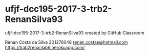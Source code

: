 # ufjf-dcc195-2017-3-trb2-RenanSilva93
ufjf-dcc195-2017-3-trb2-RenanSilva93 created by GitHub Classroom

Renan Costa da Silva
201276048
renan.costas@hotmail.com
https://trab2renanlab6.herokuapp.com/
